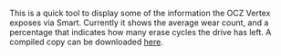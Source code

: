 This is a quick tool to display some of the information the OCZ Vertex exposes via Smart. Currently it shows the average wear count, and a percentage that indicates how many erase cycles the drive has left. A compiled copy can be downloaded [here][1].

[1]: http://devwhy.s3.amazonaws.com/files/VertexWatcher.zip
